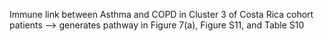 Immune link between Asthma and COPD in Cluster 3 of Costa Rica cohort patients --> generates pathway in Figure 7(a), Figure S11, and Table S10
